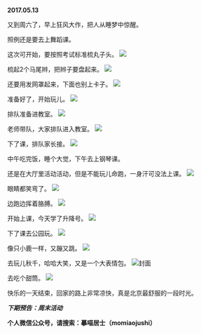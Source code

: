 
          
**2017.05.13**

又到周六了，早上狂风大作，把人从睡梦中惊醒。

照例还是要去上舞蹈课。

这次可开始，要按照考试标准梳丸子头。
![](//upload-images.jianshu.io/upload_images/51001-49d4dde731d94d38.jpg)


梳起2个马尾辫，把辫子要盘起来。
![](//upload-images.jianshu.io/upload_images/51001-19460577d2ef3105.jpg)


还要用发网罩起来，下面也别上卡子。
![](//upload-images.jianshu.io/upload_images/51001-a025eed5026501ca.jpg)


准备好了，开始玩儿。
![](//upload-images.jianshu.io/upload_images/51001-b9603ca353e4ffd4.jpg)


排队准备进教室。
![](//upload-images.jianshu.io/upload_images/51001-fb0b0339e41e8a7d.jpg)


老师带队，大家排队进入教室。
![](//upload-images.jianshu.io/upload_images/51001-59e1389b5207cf3c.jpg)


下了课，排队家长接。
![](//upload-images.jianshu.io/upload_images/51001-00993861e2791ba2.jpg)


中午吃完饭，睡个大觉，下午去上钢琴课。

还是在大厅里活动活动，但是不能玩儿命跑，一身汗可没法上课。
![](//upload-images.jianshu.io/upload_images/51001-f8e6917a20f8ecd5.jpg)


眼睛都笑弯了。
![](//upload-images.jianshu.io/upload_images/51001-26d93ff3f6bd8099.jpg)


边跑边挥着胳膊。
![](//upload-images.jianshu.io/upload_images/51001-4f1c0626c77f48b0.jpg)


开始上课，今天学了升降号。
![](//upload-images.jianshu.io/upload_images/51001-58256ccbe649d7fe.jpg)


下了课去公园玩。
![](//upload-images.jianshu.io/upload_images/51001-c7878675c1e5fb70.jpg)


像只小鹿一样，又蹦又跳。
![](//upload-images.jianshu.io/upload_images/51001-b1761343dbd1dad9.jpg)


去玩儿秋千，哈哈大笑，又是一个大表情包。
![](//upload-images.jianshu.io/upload_images/51001-e78faed83847b10c.jpg)封面


去吃个甜筒。
![](//upload-images.jianshu.io/upload_images/51001-e3fbb10694054ef4.jpg)


快乐的一天结束，回家的路上非常凉快，真是北京最舒服的一段时光。


***下期预告：周末活动***


**个人微信公众号，请搜索：摹喵居士（momiaojushi）**

        